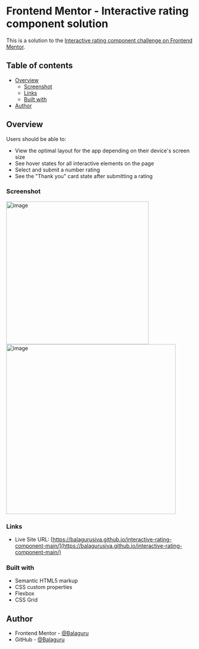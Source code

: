  # Frontend Mentor - Interactive rating component solution

This is a solution to the [Interactive rating component challenge on Frontend Mentor](https://www.frontendmentor.io/challenges/interactive-rating-component-koxpeBUmI). 

## Table of contents

- [Overview](#overview)
  - [Screenshot](#screenshot)
  - [Links](#links)
  - [Built with](#built-with)
- [Author](#author)

## Overview
Users should be able to:

- View the optimal layout for the app depending on their device's screen size
- See hover states for all interactive elements on the page
- Select and submit a number rating
- See the "Thank you" card state after submitting a rating

### Screenshot

<img width="381" alt="image" src="https://user-images.githubusercontent.com/75660556/179502821-28ba910d-df14-4246-ad49-5e6429160ac4.png">
<img width="453" alt="image" src="https://user-images.githubusercontent.com/75660556/179501305-6d0d4cf8-4a61-4c84-964d-68add8845be4.png">

### Links

- Live Site URL: [https://balagurusiva.github.io/interactive-rating-component-main/](https://balagurusiva.github.io/interactive-rating-component-main/)

### Built with

- Semantic HTML5 markup
- CSS custom properties
- Flexbox
- CSS Grid

## Author

- Frontend Mentor - [@Balaguru](https://www.frontendmentor.io/profile/Balagurusiva)
- GitHub - [@Balaguru](https://www.github.com/Balagurusiva)
